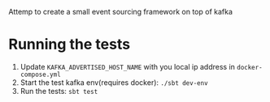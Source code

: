Attemp to create a small event sourcing framework on top of kafka

# Running the tests

  1. Update `KAFKA_ADVERTISED_HOST_NAME` with you local ip address in `docker-compose.yml`
  2. Start the test kafka env(requires docker): `./sbt dev-env`
  3. Run the tests: `sbt test`

